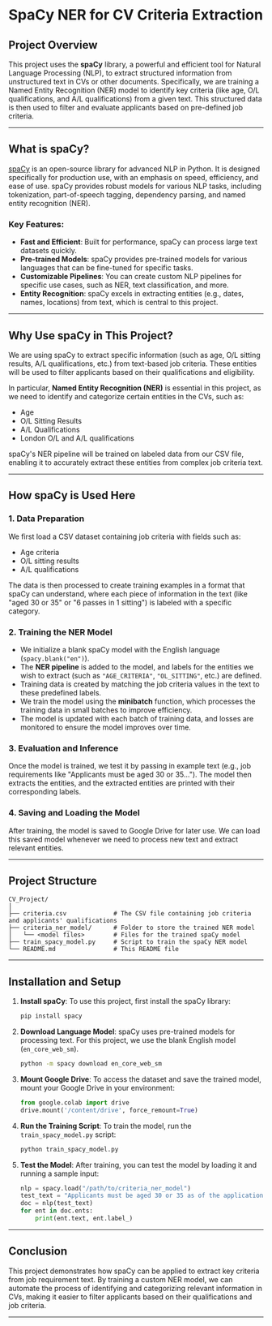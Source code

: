 # **SpaCy NER for CV Criteria Extraction**

## **Project Overview**

This project uses the **spaCy** library, a powerful and efficient tool for Natural Language Processing (NLP), to extract structured information from unstructured text in CVs or other documents. Specifically, we are training a Named Entity Recognition (NER) model to identify key criteria (like age, O/L qualifications, and A/L qualifications) from a given text. This structured data is then used to filter and evaluate applicants based on pre-defined job criteria.

---

## **What is spaCy?**

[spaCy](https://spacy.io/) is an open-source library for advanced NLP in Python. It is designed specifically for production use, with an emphasis on speed, efficiency, and ease of use. spaCy provides robust models for various NLP tasks, including tokenization, part-of-speech tagging, dependency parsing, and named entity recognition (NER).

### **Key Features:**
- **Fast and Efficient**: Built for performance, spaCy can process large text datasets quickly.
- **Pre-trained Models**: spaCy provides pre-trained models for various languages that can be fine-tuned for specific tasks.
- **Customizable Pipelines**: You can create custom NLP pipelines for specific use cases, such as NER, text classification, and more.
- **Entity Recognition**: spaCy excels in extracting entities (e.g., dates, names, locations) from text, which is central to this project.

---

## **Why Use spaCy in This Project?**

We are using spaCy to extract specific information (such as age, O/L sitting results, A/L qualifications, etc.) from text-based job criteria. These entities will be used to filter applicants based on their qualifications and eligibility.

In particular, **Named Entity Recognition (NER)** is essential in this project, as we need to identify and categorize certain entities in the CVs, such as:
- Age
- O/L Sitting Results
- A/L Qualifications
- London O/L and A/L qualifications

spaCy's NER pipeline will be trained on labeled data from our CSV file, enabling it to accurately extract these entities from complex job criteria text.

---

## **How spaCy is Used Here**

### **1. Data Preparation**
We first load a CSV dataset containing job criteria with fields such as:
- Age criteria
- O/L sitting results
- A/L qualifications

The data is then processed to create training examples in a format that spaCy can understand, where each piece of information in the text (like "aged 30 or 35" or "6 passes in 1 sitting") is labeled with a specific category.

### **2. Training the NER Model**
- We initialize a blank spaCy model with the English language (`spacy.blank("en")`).
- The **NER pipeline** is added to the model, and labels for the entities we wish to extract (such as `"AGE_CRITERIA"`, `"OL_SITTING"`, etc.) are defined.
- Training data is created by matching the job criteria values in the text to these predefined labels.
- We train the model using the **minibatch** function, which processes the training data in small batches to improve efficiency.
- The model is updated with each batch of training data, and losses are monitored to ensure the model improves over time.

### **3. Evaluation and Inference**
Once the model is trained, we test it by passing in example text (e.g., job requirements like "Applicants must be aged 30 or 35..."). The model then extracts the entities, and the extracted entities are printed with their corresponding labels.

### **4. Saving and Loading the Model**
After training, the model is saved to Google Drive for later use. We can load this saved model whenever we need to process new text and extract relevant entities.

---

## **Project Structure**

```
CV_Project/
│
├── criteria.csv             # The CSV file containing job criteria and applicants' qualifications
├── criteria_ner_model/      # Folder to store the trained NER model
│   └── <model files>        # Files for the trained spaCy model
├── train_spacy_model.py     # Script to train the spaCy NER model
└── README.md                # This README file
```

---

## **Installation and Setup**

1. **Install spaCy**:
   To use this project, first install the spaCy library:
   ```bash
   pip install spacy
   ```

2. **Download Language Model**:
   spaCy uses pre-trained models for processing text. For this project, we use the blank English model (`en_core_web_sm`).
   ```bash
   python -m spacy download en_core_web_sm
   ```

3. **Mount Google Drive**:
   To access the dataset and save the trained model, mount your Google Drive in your environment:
   ```python
   from google.colab import drive
   drive.mount('/content/drive', force_remount=True)
   ```

4. **Run the Training Script**:
   To train the model, run the `train_spacy_model.py` script:
   ```bash
   python train_spacy_model.py
   ```

5. **Test the Model**:
   After training, you can test the model by loading it and running a sample input:
   ```python
   nlp = spacy.load("/path/to/criteria_ner_model")
   test_text = "Applicants must be aged 30 or 35 as of the application closing date..."
   doc = nlp(test_text)
   for ent in doc.ents:
       print(ent.text, ent.label_)
   ```

---

## **Conclusion**

This project demonstrates how spaCy can be applied to extract key criteria from job requirement text. By training a custom NER model, we can automate the process of identifying and categorizing relevant information in CVs, making it easier to filter applicants based on their qualifications and job criteria.

---

